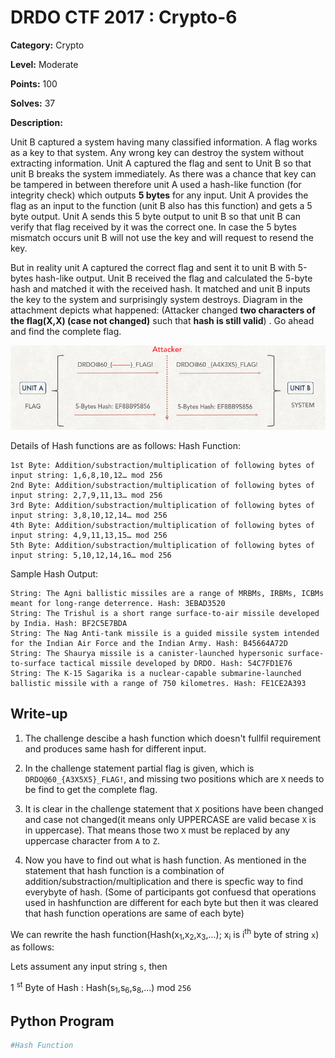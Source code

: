 # DRDO CTF 2017 : Crypto-6

**Category:** Crypto

**Level:** Moderate

**Points:** 100

**Solves:** 37

**Description:**

Unit B captured a system having many classified information. A flag works as a key to that system. 
Any wrong key can destroy the system without extracting information. Unit A captured the flag and sent to Unit B so that unit B breaks the system immediately. As there was a chance that key can be tampered in between therefore unit A used a hash-like function (for integrity check) which outputs **5 bytes** for any input. 
Unit A provides the flag as an input to the function (unit B also has this function) and gets a 5 byte output. Unit A sends this 5 byte output to unit B so that unit B can verify that flag received by it was the correct one. In case the 5 bytes mismatch occurs unit B will not use the key and will request to resend the key.

But in reality unit A captured the correct flag and sent it to unit B with 5-bytes hash-like output. Unit B received the flag and calculated the 5-byte hash and matched it with the received hash. It matched and unit B inputs the key to the system and surprisingly system destroys. 
Diagram in the attachment depicts what happened: (Attacker changed **two characters of the flag(X,X) (case not changed)** such that **hash is still valid**) . Go ahead and find the complete flag.

![Scenario.png](Scenario.png)

Details of Hash functions are as follows:
Hash Function:
```
1st Byte: Addition/substraction/multiplication of following bytes of input string: 1,6,8,10,12… mod 256
2nd Byte: Addition/substraction/multiplication of following bytes of input string: 2,7,9,11,13… mod 256
3rd Byte: Addition/substraction/multiplication of following bytes of input string: 3,8,10,12,14… mod 256
4th Byte: Addition/substraction/multiplication of following bytes of input string: 4,9,11,13,15… mod 256
5th Byte: Addition/substraction/multiplication of following bytes of input string: 5,10,12,14,16… mod 256
```
Sample Hash Output:
```
String: The Agni ballistic missiles are a range of MRBMs, IRBMs, ICBMs meant for long-range deterrence. Hash: 3EBAD3520
String: The Trishul is a short range surface-to-air missile developed by India. Hash: BF2C5E7BDA
String: The Nag Anti-tank missile is a guided missile system intended for the Indian Air Force and the Indian Army. Hash: B45664A72D
String: The Shaurya missile is a canister-launched hypersonic surface-to-surface tactical missile developed by DRDO. Hash: 54C7FD1E76
String: The K-15 Sagarika is a nuclear-capable submarine-launched ballistic missile with a range of 750 kilometres. Hash: FE1CE2A393
```


## Write-up

1. The challenge descibe a hash function which doesn't fullfil requirement and produces same hash for different input. 

2. In the challenge statement partial flag is given, which is `DRDO@60_{A3X5X5}_FLAG!`, and missing two positions which are `X` needs to be find to get the complete flag.

3. It is clear in the challenge statement that `X` positions have been changed and case not changed(it means only UPPERCASE are valid becase `X` is in uppercase). That means those two `X` must be replaced by any uppercase character from `A` to `Z`.

4. Now you have to find out what is hash function. As mentioned in the statement that hash function is a combination of addition/substraction/multiplication and there is specfic way to find everybyte of hash. (Some of participants got confuesd that operations used in hashfunction are different for each byte but then it was cleared that hash function operations are same of each byte)

We can rewrite the hash function(Hash(x<sub>1</sub>,x<sub>2</sub>,x<sub>3</sub>,...); x<sub>i</sub> is i<sup>th</sup> byte of string `x`) as follows:

Lets assument any input string `s`, then

1 <sup>st</sup> Byte of Hash : Hash(s<sub>1</sub>,s<sub>6</sub>,s<sub>8</sub>,...) mod `256`


## Python Program

```Python
#Hash Function

```
